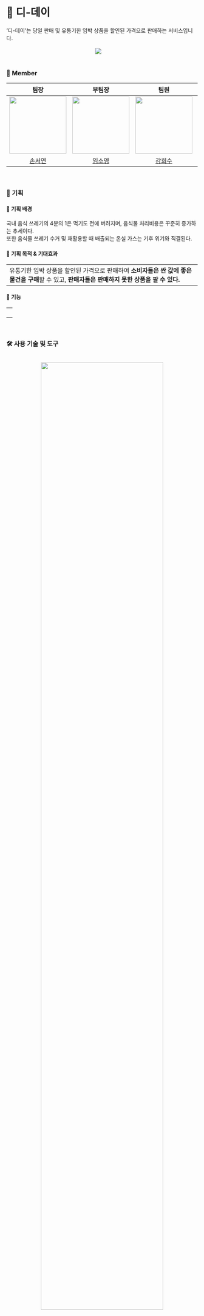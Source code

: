 # 🛒 디-데이
<div style="font-weight: 600 font-size: 20px">
‘디-데이’는 당일 판매 및 유통기한 임박 상품을 할인된 가격으로 판매하는 서비스입니다.</div>

<br>
<div align="center">
<img src="https://github.com/seoyeonson/seoyeonson/assets/93702730/3bac4246-c501-465d-b54f-d8a82b0b94b7" style="padding-right: 20px;"/>
</div>
<br>

### 🥕 Member

|팀장|부팀장|팀원|팀원|팀원|
| :-: | :-: | :-: | :-: | :-: |
|<img src="https://github.com/seoyeonson/seoyeonson/assets/93702730/2bfd1b43-6c25-4860-b9b8-d0eae319fef0" width="150"> |<img src="https://github.com/seoyeonson/seoyeonson/assets/93702730/8900937e-cbc8-47ce-971c-7b6a9afa7ee4" width="150"> |<img src="https://github.com/seoyeonson/seoyeonson/assets/93702730/484255f7-eb85-45cf-9a64-44c071e2c506" width="150">|<img src="https://github.com/seoyeonson/seoyeonson/assets/93702730/67eb868a-51a2-47af-89bb-831687cf897e" width="150">|<img src="https://github.com/seoyeonson/seoyeonson/assets/93702730/cde57e97-4b99-492b-a469-264de60a68d5" width="150">|
|[손서연](https://github.com/seoyeonson)|[임소영](https://github.com/SOYOUNGdev)|[강희수](https://github.com/devheesukang)|[홍정수](https://github.com/JS8800gt)|[황재승](https://github.com/devHwang1)|
<br>

### 🥚 기획

#### 🍳 기획 배경
국내 음식 쓰레기의 4분의 1은 먹기도 전에 버려지며, 음식물 처리비용은 꾸준히 증가하는 추세이다.<br>
또한 음식물 쓰레기 수거 및 재활용할 때 배출되는 온실 가스는 기후 위기와 직결된다. 
<br>

#### 🍳 기획 목적 & 기대효과
<table>
    <tbody>
        <tr>
            <td>유통기한 임박 상품을 할인된 가격으로 판매하여 <b>소비자들은 싼 값에 좋은 물건을 구매</b>할 수 있고, <b>판매자들은 판매하지 못한 상품을 팔 수 있다.</b></td>
        </tr>
    </tbody>
</table>

#### 🍳 기능
<table>
    <tbody>
        <tr>
            <td></td>
        </tr>
      <tr>
            <td></td>
        </tr>
      <tr>
            <td></td>
        </tr>
      <tr>
            <td></td>
        </tr>
    </tbody>
</table>
<br>
              
### 🛠️ 사용 기술 및 도구
<br>
<div align="center"><img src="https://github.com/seoyeonson/seoyeonson/assets/93702730/2b08d576-1da7-4dcb-92a4-8dfcb5ca2c62" style="width:80%;"/></div>
<br>

### 💽 DB 설계
<div align="center"><img src="https://github.com/seoyeonson/seoyeonson/assets/93702730/62e2d98d-f8f4-4a5d-ab79-2c1160e8b27e" style="width:50%;"/></div>
<br>

### 🌊 흐름도
<table style="text-align: center">
  <tr>
      <td><img src="https://github.com/seoyeonson/seoyeonson/assets/93702730/875d576f-b948-4625-8909-51ccd4a99341"/></td>
      <td><img src="https://github.com/seoyeonson/seoyeonson/assets/93702730/f44f41d5-5497-49be-a776-629a07184c07"/></td>
  </tr>
  <tr>
      <td><img src="https://github.com/seoyeonson/seoyeonson/assets/93702730/b259fbdd-de26-47b4-a805-1dd2ca6c09d4"/></td>
      <td><img src="https://github.com/seoyeonson/seoyeonson/assets/93702730/f10de4ad-e2ea-4c30-b803-45ee2e37601a"/></td>
  </tr>
</table>
<br>

### 🖥️ 페이지 이미지 
<table style="text-align: center">
  <tr>
      <td><img src="https://github.com/seoyeonson/seoyeonson/assets/93702730/0fe7affd-13fb-43fd-8369-b157305a60e2"/></td>
      <td><img src="https://github.com/seoyeonson/seoyeonson/assets/93702730/e8d8e280-04b8-4121-95f7-c24fc5d586b5"/></td>
  </tr>
  <tr>
      <td><img src="https://github.com/seoyeonson/seoyeonson/assets/93702730/f63a4ce6-e413-4626-bc07-22ceae8478d5"/></td>
      <td><img src="https://github.com/seoyeonson/seoyeonson/assets/93702730/bcf2e275-8de4-498c-8eaa-cda5784beaa2"/></td>
  </tr>
  <tr>
      <td><img src="https://github.com/seoyeonson/seoyeonson/assets/93702730/7730b430-607c-4e12-b141-c19548d5ee1a"/></td>
      <td><img src="https://github.com/seoyeonson/seoyeonson/assets/93702730/742a25b1-c36f-4539-b2c4-8494396da78e"/></td>
  </tr>
  <tr>
      <td><img src="https://github.com/seoyeonson/seoyeonson/assets/93702730/d302cdf5-ec7d-44a5-9cec-b741014dbd39"/></td>
  </tr>
</table>
<br>

<table>
    <tr></tr>
    <tr>
        <td style="padding:15px;">
            <p></p>
            <div><b>💡 인사이트</b></div>
            <div style="width:100%; background-color:grey;">
                <p></p>
            </div>
        </td>
    </tr>
</table>
<br>
<br>

[사용 이미지 출처]
출처 <a href="https://kr.freepik.com/free-vector/hand-painted-watercolor-fruit-collection_13817603.htm#query=%EA%B3%BC%EC%9D%BC&position=26&from_view=keyword&track=sph&uuid=d4d344c4-b511-43bd-8bec-310542356fa9">Freepik</a>
